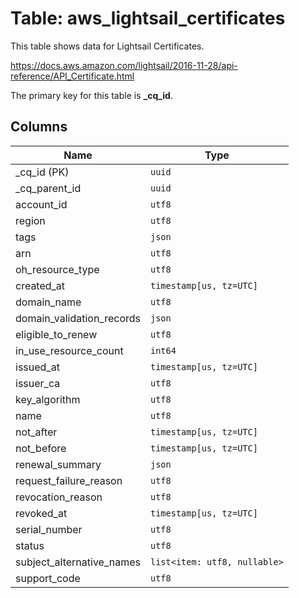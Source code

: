 # Table: aws_lightsail_certificates

This table shows data for Lightsail Certificates.

https://docs.aws.amazon.com/lightsail/2016-11-28/api-reference/API_Certificate.html

The primary key for this table is **_cq_id**.

## Columns

| Name          | Type          |
| ------------- | ------------- |
|_cq_id (PK)|`uuid`|
|_cq_parent_id|`uuid`|
|account_id|`utf8`|
|region|`utf8`|
|tags|`json`|
|arn|`utf8`|
|oh_resource_type|`utf8`|
|created_at|`timestamp[us, tz=UTC]`|
|domain_name|`utf8`|
|domain_validation_records|`json`|
|eligible_to_renew|`utf8`|
|in_use_resource_count|`int64`|
|issued_at|`timestamp[us, tz=UTC]`|
|issuer_ca|`utf8`|
|key_algorithm|`utf8`|
|name|`utf8`|
|not_after|`timestamp[us, tz=UTC]`|
|not_before|`timestamp[us, tz=UTC]`|
|renewal_summary|`json`|
|request_failure_reason|`utf8`|
|revocation_reason|`utf8`|
|revoked_at|`timestamp[us, tz=UTC]`|
|serial_number|`utf8`|
|status|`utf8`|
|subject_alternative_names|`list<item: utf8, nullable>`|
|support_code|`utf8`|